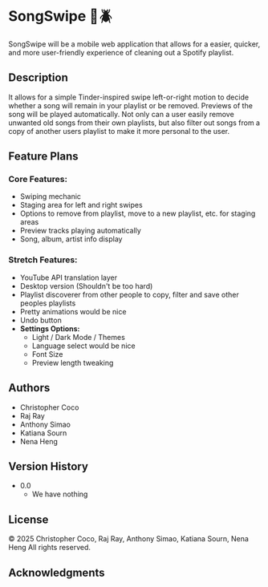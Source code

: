 # SongSwipe :musical_note::beetle: 

SongSwipe will be a mobile web application that allows for a easier, quicker, and more user-friendly experience of cleaning out a Spotify playlist.

## Description

It allows for a simple Tinder-inspired swipe left-or-right motion  to decide whether a song will remain in your playlist or be removed.  Previews of the song will be played automatically.  Not only can a user easily remove unwanted old songs from their own playlists, but also filter out songs from a copy of another users playlist to make it more personal to the user.

<!-- ![Screenshot](screenshot.png) -->
## Feature Plans
### Core Features:
- Swiping mechanic
- Staging area for left and right swipes
- Options to remove from playlist, move to a new playlist, etc. for staging areas
- Preview tracks playing automatically
- Song, album, artist info display

### Stretch Features:
- YouTube API translation layer
- Desktop version (Shouldn't be too hard)
- Playlist discoverer from other people to copy, filter and save other peoples playlists
- Pretty animations would be nice
- Undo button
- **Settings Options:** 
    - Light / Dark Mode / Themes
    - Language select would be nice
    - Font Size
    - Preview length tweaking

<!-- 
## Getting Started

### Dependencies (OPTIONAL)

* In order to compile you will need to hard modify the makefile to link to your installation of SFML.

### Installing (OPTIONAL)

* Compile with Makefile first.

### Executing program

* Notes on running / executing the program, possible information on how variables may need to be setup on a non-final build.  If no code is needed, explain that.
```
python3 runmyprogram.py
```

## Future Plans (OPTIONAL)

If there are any future plans for the future of the project, write and note them here.  This will show both users and yourself that you are not done, and it can be improved. -->

## Authors
- Christopher Coco
- Raj Ray
- Anthony Simao
- Katiana Sourn
- Nena Heng


## Version History
- 0.0
    - We have nothing

## License

© 2025 Christopher Coco, Raj Ray, Anthony Simao, Katiana Sourn, Nena Heng
All rights reserved.

## Acknowledgments
